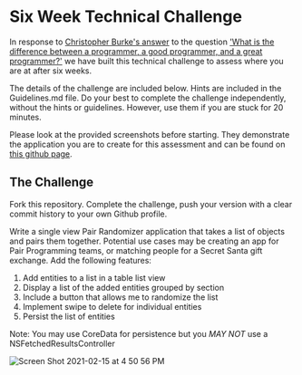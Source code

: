 # Six Week Technical Challenge

In response to [Christopher Burke's answer](http://qr.ae/RCI2cL) to the question ['What is the difference between a programmer, a good programmer, and a great programmer?'](http://www.quora.com/What-is-the-difference-between-a-programmer-a-good-programmer-and-a-great-programmer) we have built this technical challenge to assess where you are at after six weeks.

The details of the challenge are included below. Hints are included in the Guidelines.md file. Do your best to complete the challenge independently, without the hints or guidelines. However, use them if you are stuck for 20 minutes.

Please look at the provided screenshots before starting. They demonstrate the application you are to create for this assessment and can be found on [this github page](https://github.com/DevMountain/Pair).

## The Challenge

Fork this repository. Complete the challenge, push your version with a clear commit history to your own Github profile.

Write a single view Pair Randomizer application that takes a list of objects and pairs them together. Potential use cases may be creating an app for Pair Programming teams, or matching people for a Secret Santa gift exchange. Add the following features:

1. Add entities to a list in a table list view
2. Display a list of the added entities grouped by section
3. Include a button that allows me to randomize the list
4. Implement swipe to delete for individual entities
5. Persist the list of entities

Note: You may use CoreData for persistence but you *MAY NOT* use a NSFetchedResultsController

![Screen Shot 2021-02-15 at 4 50 56 PM](https://user-images.githubusercontent.com/57606580/108000597-f082dc80-6faf-11eb-93ff-7f0b71533962.png)

